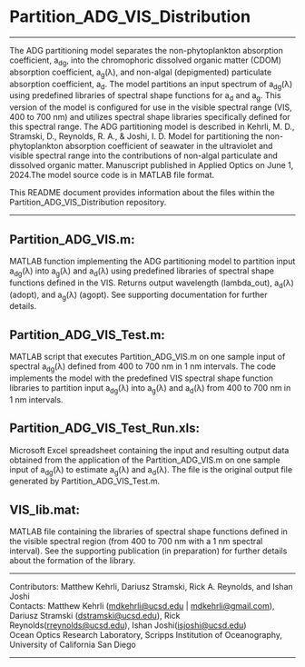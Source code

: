 # Partition_ADG_VIS_Distribution
---

The ADG partitioning model separates the non-phytoplankton absorption coefficient, a<sub>dg</sub>, into the chromophoric dissolved organic matter (CDOM) absorption coefficient, a<sub>g</sub>(λ), and non-algal (depigmented) particulate absorption coefficient, a<sub>d</sub>. The model partitions an input spectrum of a<sub>dg</sub>(λ) using predefined libraries of spectral shape functions for a<sub>d</sub> and a<sub>g</sub>. This version of the model is configured for use in the visible spectral range (VIS, 400 to 700 nm) and utilizes spectral shape libraries specifically defined for this spectral range. The ADG partitioning model is described in Kehrli, M. D., Stramski, D., Reynolds, R. A., & Joshi, I. D. Model for partitioning the non-phytoplankton absorption coefficient of seawater in the ultraviolet and visible spectral range into the contributions of non-algal particulate and dissolved organic matter. Manuscript published in Applied Optics on June 1, 2024.The model  source code is in MATLAB file format.

This README document provides information about the files within the Partition_ADG_VIS_Distribution repository.

---

## Partition_ADG_VIS.m:
MATLAB function implementing the ADG partitioning model to partition input a<sub>dg</sub>(λ) into a<sub>g</sub>(λ) and a<sub>d</sub>(λ) using predefined libraries of spectral shape functions defined in the VIS. Returns output wavelength (lambda_out), a<sub>d</sub>(λ) (adopt), and a<sub>g</sub>(λ) (agopt). See supporting documentation for further details.

## Partition_ADG_VIS_Test.m:
MATLAB script that executes Partition_ADG_VIS.m on one sample input of spectral a<sub>dg</sub>(λ) defined from 400 to 700 nm in 1 nm intervals. The code implements the model with the predefined VIS spectral shape function libraries to partition input a<sub>dg</sub>(λ) into a<sub>g</sub>(λ) and a<sub>d</sub>(λ) from 400 to 700 nm in 1 nm intervals.

## Partition_ADG_VIS_Test_Run.xls:
Microsoft Excel spreadsheet containing the input and resulting output data obtained from the application of the Partition_ADG_VIS.m on one sample input of a<sub>dg</sub>(λ) to estimate a<sub>g</sub>(λ) and a<sub>d</sub>(λ). The file is the original output file generated by Partition_ADG_VIS_Test.m.

## VIS_lib.mat:
MATLAB file containing the libraries of spectral shape functions defined in the visible spectral region (from 400 to 700 nm with a 1 nm spectral interval). See the supporting publication (in preparation) for further details about the formation of the library.

---

Contributors: Matthew Kehrli, Dariusz Stramski, Rick A. Reynolds, and Ishan Joshi\
Contacts: Matthew Kehrli (mdkehrli@ucsd.edu | mdkehrli@gmail.com), Dariusz Stramski (dstramski@ucsd.edu), Rick Reynolds(rreynolds@ucsd.edu), Ishan Joshi(isjoshi@ucsd.edu)\
Ocean Optics Research Laboratory, Scripps Institution of Oceanography, University of California San Diego

---
